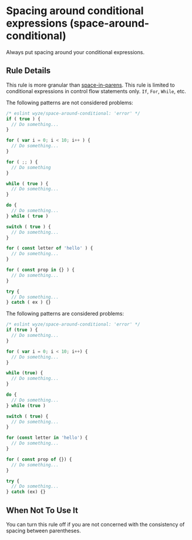 # Spacing around conditional expressions (space-around-conditional)

Always put spacing around your conditional expressions.

## Rule Details

This rule is more granular than [space-in-parens](http://eslint.org/docs/rules/space-in-parens). This rule is limited to conditional expressions in control flow statements only. `If`, `For`, `While`, etc.

The following patterns are not considered problems:

```js
/* eslint wyze/space-around-conditional: 'error' */
if ( true ) {
  // Do something...
}

for ( var i = 0; i < 10; i++ ) {
  // Do something...
}

for ( ;; ) {
  // Do something
}

while ( true ) {
  // Do something...
}

do {
  // Do something...
} while ( true )

switch ( true ) {
  // Do something...
}

for ( const letter of 'hello' ) {
  // Do something...
}

for ( const prop in {} ) {
  // Do something...
}

try {
  // Do something...
} catch ( ex ) {}
```

The following patterns are considered problems:

```js
/* eslint wyze/space-around-conditional: 'error' */
if (true ) {
  // Do something...
}

for ( var i = 0; i < 10; i++) {
  // Do something...
}

while (true) {
  // Do something...
}

do {
  // Do something...
} while (true )

switch ( true) {
  // Do something...
}

for (const letter in 'hello') {
  // Do something...
}

for ( const prop of {}) {
  // Do something...
}

try {
  // Do something...
} catch (ex) {}
```

## When Not To Use It

You can turn this rule off if you are not concerned with the consistency of spacing between parentheses.
